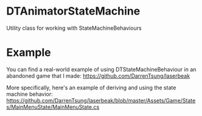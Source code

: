 # DTAnimatorStateMachine
Utility class for working with StateMachineBehaviours

# Example
You can find a real-world example of using DTStateMachineBehaviour in an abandoned
game that I made: https://github.com/DarrenTsung/laserbeak

More specifically, here's an example of deriving and using the state machine behavior:
https://github.com/DarrenTsung/laserbeak/blob/master/Assets/Game/States/MainMenuState/MainMenuState.cs
